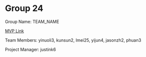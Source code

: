 # Group 24
Group Name: TEAM_NAME

[MVP Link](http://cs196.cs.illinois.edu)

Team Members: yinuoli3, kunsun2, lmei25, yijun4, jasonzh2, phuan3

Project Manager: justink6
